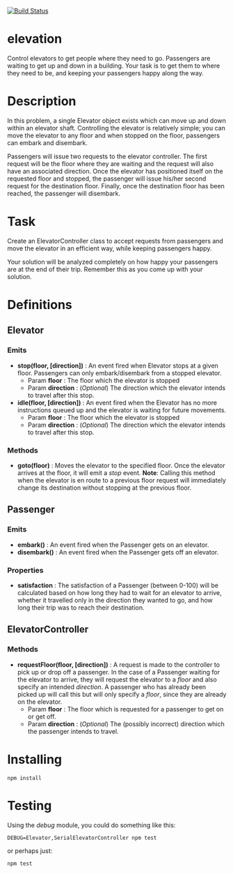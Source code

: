 [![Build Status](https://travis-ci.org/clinch/elevation.svg?branch=master)](https://travis-ci.org/clinch/elevation)

# elevation

Control elevators to get people where they need to go. Passengers are waiting to get up and down in a building. Your task is to get them to where they need to be, and keeping your passengers happy along the way.

# Description

In this problem, a single Elevator object exists which can move up and down within an elevator shaft. Controlling the elevator is relatively simple; you can move the elevator to any floor and when stopped on the floor, passengers can embark and disembark.

Passengers will issue two requests to the elevator controller. The first request will be the floor where they are waiting and the request will also have an associated direction. Once the elevator has positioned itself on the requested floor and stopped, the passenger will issue his/her second request for the destination floor. Finally, once the destination floor has been reached, the passenger will disembark.

# Task

Create an ElevatorController class to accept requests from passengers and move the elevator in an efficient way, while keeping passengers happy.

Your solution will be analyzed completely on how happy your passengers are at the end of their trip. Remember this as you come up with your solution.

# Definitions

## Elevator

### Emits

- **stop(floor, [direction])** : An event fired when Elevator stops at a given floor. Passengers can only embark/disembark from a stopped elevator. 
    + Param **floor** : The floor which the elevator is stopped
    + Param **direction** : (*Optional*) The direction which the elevator intends to travel after this stop.
- **idle(floor, [direction])** : An event fired when the Elevator has no more instructions queued up and the elevator is waiting for future movements.
    + Param **floor** : The floor which the elevator is stopped
    + Param **direction** : (*Optional*) The direction which the elevator intends to travel after this stop.

### Methods

- **goto(floor)** : Moves the elevator to the specified floor. Once the elevator arrives at the floor, it will emit a *stop* event. **Note**: Calling this method when the elevator is en route to a previous floor request will immediately change its destination without stopping at the previous floor. 

## Passenger

### Emits

- **embark()** : An event fired when the Passenger gets on an elevator.
- **disembark()** : An event fired when the Passenger gets off an elevator.

### Properties

- **satisfaction** : The satisfaction of a Passenger (between 0-100) will be calculated based on how long they had to wait for an elevator to arrive, whether it travelled only in the direction they wanted to go, and how long their trip was to reach their destination. 

## ElevatorController

### Methods

- **requestFloor(floor, [direction])** : A request is made to the controller to pick up or drop off a passenger. In the case of a Passenger waiting for the elevator to arrive, they will request the elevator to a *floor* and also specify an intended *direction*. A passenger who has already been picked up will call this but will only specify a *floor*, since they are already on the elevator.
    + Param **floor** : The floor which is requested for a passenger to get on or get off.
    + Param **direction** : (*Optional*) The (possibly incorrect) direction which the passenger intends to travel.

# Installing
```
npm install
```

# Testing
Using the *debug* module, you could do something like this:
```
DEBUG=Elevator,SerialElevatorController npm test
```
or perhaps just:
```
npm test
```
